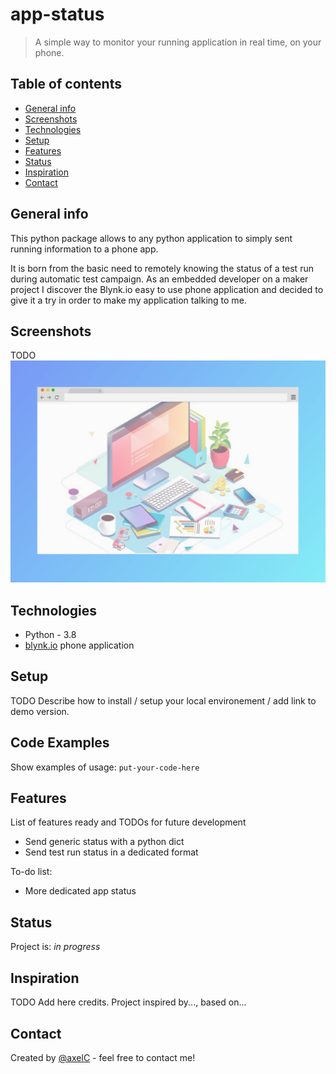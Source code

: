 # app-status
> A simple way to monitor your running application in real time, on your phone.

## Table of contents
* [General info](#general-info)
* [Screenshots](#screenshots)
* [Technologies](#technologies)
* [Setup](#setup)
* [Features](#features)
* [Status](#status)
* [Inspiration](#inspiration)
* [Contact](#contact)

## General info
This python package allows to any python application to simply sent running information to a phone app.

It is born from the basic need to remotely knowing the status of a test run during automatic test campaign. 
As an embedded developer on a maker project I discover the Blynk.io easy to use phone application and decided 
to give it a try in order to make my application talking to me. 

## Screenshots
TODO
![Example screenshot](./img/screenshot.png)

## Technologies
* Python - 3.8
* [blynk.io](blynk.io) phone application

## Setup
TODO
Describe how to install / setup your local environement / add link to demo version.

## Code Examples
Show examples of usage:
`put-your-code-here`

## Features
List of features ready and TODOs for future development
* Send generic status with a python dict
* Send test run status in a dedicated format

To-do list:
* More dedicated app status

## Status
Project is: _in progress_

## Inspiration
TODO
Add here credits. Project inspired by..., based on...

## Contact
Created by [@axelC]() - feel free to contact me!